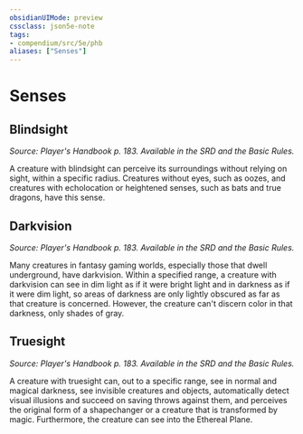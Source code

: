 ```yaml
---
obsidianUIMode: preview
cssclass: json5e-note
tags:
- compendium/src/5e/phb
aliases: ["Senses"]
---
```

# Senses

## Blindsight
_Source: Player's Handbook p. 183. Available in the SRD and the Basic Rules._

A creature with blindsight can perceive its surroundings without relying on sight, within a specific radius. Creatures without eyes, such as oozes, and creatures with echolocation or heightened senses, such as bats and true dragons, have this sense.

## Darkvision
_Source: Player's Handbook p. 183. Available in the SRD and the Basic Rules._

Many creatures in fantasy gaming worlds, especially those that dwell underground, have darkvision. Within a specified range, a creature with darkvision can see in dim light as if it were bright light and in darkness as if it were dim light, so areas of darkness are only lightly obscured as far as that creature is concerned. However, the creature can't discern color in that darkness, only shades of gray.

## Truesight
_Source: Player's Handbook p. 183. Available in the SRD and the Basic Rules._

A creature with truesight can, out to a specific range, see in normal and magical darkness, see invisible creatures and objects, automatically detect visual illusions and succeed on saving throws against them, and perceives the original form of a shapechanger or a creature that is transformed by magic. Furthermore, the creature can see into the Ethereal Plane.
